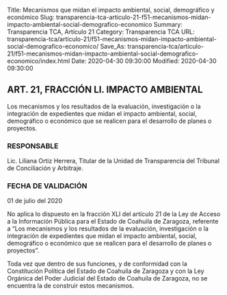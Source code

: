 Title: Mecanismos que midan el impacto ambiental, social, demográfico y económico
Slug: transparencia-tca-articulo-21-f51-mecanismos-midan-impacto-ambiental-social-demografico-economico
Summary: Transparencia TCA, Artículo 21
Category: Transparencia TCA
URL: transparencia-tca/articulo-21/f51-mecanismos-midan-impacto-ambiental-social-demografico-economico/
Save_As: transparencia-tca/articulo-21/f51-mecanismos-midan-impacto-ambiental-social-demografico-economico/index.html
Date: 2020-04-30 09:30:00
Modified: 2020-04-30 09:30:00


## ART. 21, FRACCIÓN LI. IMPACTO AMBIENTAL

Los mecanismos y los resultados de la evaluación, investigación o la integración de expedientes que midan el impacto ambiental, social, demográfico o económico que se realicen para el desarrollo de planes o proyectos.

### RESPONSABLE

Lic. Liliana Ortiz Herrera, Titular de la Unidad de Transparencia del Tribunal de Conciliación y Arbitraje.

### FECHA DE VALIDACIÓN

01 de julio del 2020

No aplica lo dispuesto en la fracción XLI del artículo 21 de la Ley de Acceso a la Información Pública para el Estado de Coahuila de Zaragoza, referente a “Los mecanismos y los resultados de la evaluación, investigación o la integración de expedientes que midan el impacto ambiental, social, demográfico o económico que se realicen para el desarrollo de planes o proyectos”.

Toda vez que dentro de sus funciones, y de conformidad con la Constitución Política del Estado de Coahuila de Zaragoza y con la Ley Orgánica del Poder Judicial del Estado de Coahuila de Zaragoza, no se encuentra la de construir estos mecanismos.


